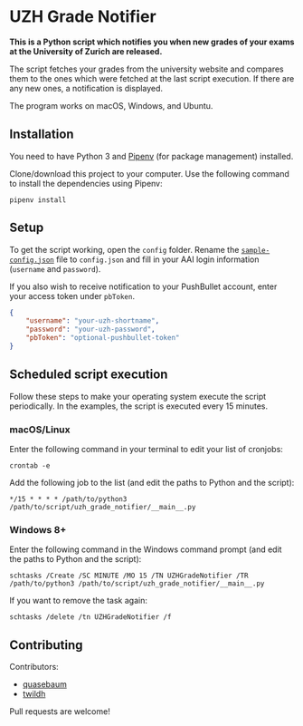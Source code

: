 # UZH Grade Notifier

**This is a Python script which notifies you when new grades of your exams at the University of Zurich are released.**

The script fetches your grades from the university website and compares them to the ones which were fetched at the last script execution. If there are any new ones, a notification is displayed.

The program works on macOS, Windows, and Ubuntu.


## Installation

You need to have Python 3 and [Pipenv](https://github.com/kennethreitz/pipenv) (for package management) installed. 

Clone/download this project to your computer. Use the following command to install the dependencies using Pipenv:

```
pipenv install
```


## Setup

To get the script working, open the `config` folder. Rename the [`sample-config.json`](config/sample-config.json) file to `config.json` and fill in your AAI login information (`username` and `password`).

If you also wish to receive notification to your PushBullet account, enter your access token under `pbToken`.

```json
{
    "username": "your-uzh-shortname",
    "password": "your-uzh-password",
    "pbToken": "optional-pushbullet-token"
}
```


## Scheduled script execution

Follow these steps to make your operating system execute the script periodically. In the examples, the script is executed every 15 minutes.

### macOS/Linux

Enter the following command in your terminal to edit your list of cronjobs:
```
crontab -e
```
Add the following job to the list (and edit the paths to Python and the script):
```
*/15 * * * * /path/to/python3 /path/to/script/uzh_grade_notifier/__main__.py
```

### Windows 8+

Enter the following command in the Windows command prompt (and edit the paths to Python and the script):
```
schtasks /Create /SC MINUTE /MO 15 /TN UZHGradeNotifier /TR /path/to/python3 /path/to/script/uzh_grade_notifier/__main__.py
```
If you want to remove the task again:
```
schtasks /delete /tn UZHGradeNotifier /f
```

## Contributing

Contributors:

- [quasebaum](https://github.com/quasebaum)
- [twildh](https://github.com/twildh)

Pull requests are welcome!